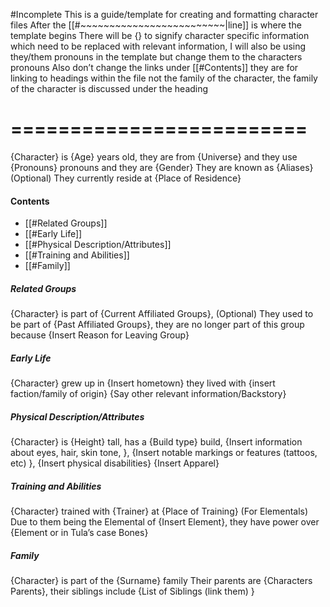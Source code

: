 #Incomplete
This is a guide/template for creating and 
formatting character files 
After the [[#~~~~~~~~~~~~~~~~~~~~~~~~~|line]] is where the template begins
There will be {} to signify character specific information which need to be replaced with relevant information, I will also be using they/them pronouns in the template but change them to the characters pronouns
Also don’t change the links under [[#Contents]] they are for linking to headings within the file not the family of the character, the family of the character is discussed under the heading
# =========================
{Character} is {Age} years old, they are from {Universe} and they use {Pronouns} pronouns and they are {Gender}
They are known as {Aliases} (Optional)
They currently reside at {Place of Residence}
#### Contents
- [[#Related Groups]]
- [[#Early Life]]
- [[#Physical Description/Attributes]]
- [[#Training and Abilities]]
- [[#Family]]
##### Related Groups
{Character} is part of {Current Affiliated Groups},  (Optional) They used to be part of {Past Affiliated Groups}, they are no longer part of this group because {Insert Reason for Leaving Group}
##### Early Life
{Character} grew up in {Insert hometown} they lived with {insert faction/family of origin}
{Say other relevant information/Backstory}
##### Physical Description/Attributes
{Character} is {Height} tall, has a {Build type} build, {Insert information about eyes, hair, skin tone, }, {Insert notable markings or features (tattoos, etc) }, {Insert physical disabilities}
{Insert Apparel}
##### Training and Abilities
{Character} trained with {Trainer} at {Place of Training}
(For Elementals) Due to them being the Elemental of {Insert Element}, they have power over {Element or in Tula’s case Bones}
##### Family
{Character} is part of the {Surname} family 
Their parents are {Characters Parents}, their siblings include {List of Siblings (link them) }